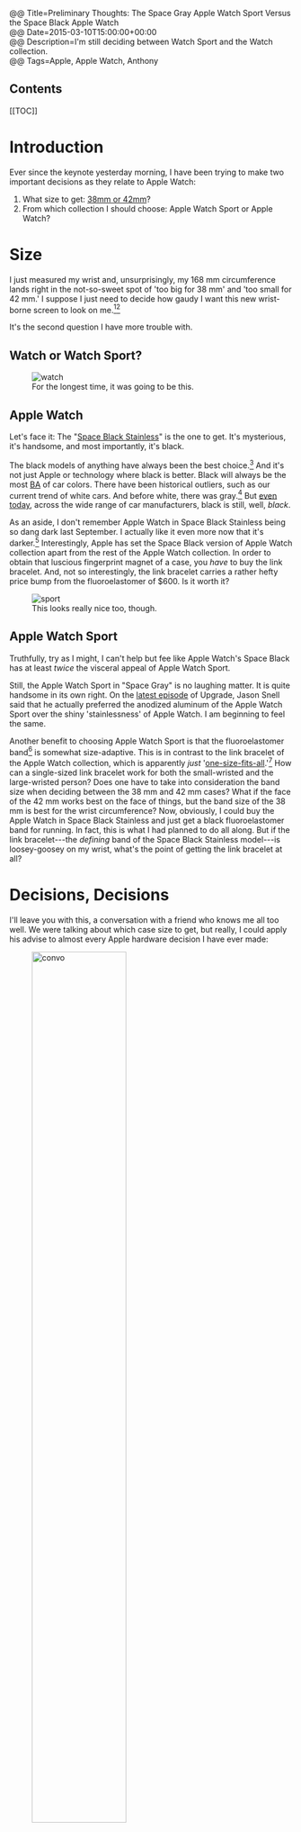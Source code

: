 @@ Title=Preliminary Thoughts: The Space Gray Apple Watch Sport Versus the Space Black Apple Watch  
@@ Date=2015-03-10T15:00:00+00:00  
@@ Description=I'm still deciding between Watch Sport and the Watch collection.  
@@ Tags=Apple, Apple Watch, Anthony  

<h2>Contents</h2>

[[TOC]]

# Introduction

Ever since the keynote yesterday morning, I have been trying to make two important decisions as they relate to Apple Watch:

1. What size to get: [38mm or 42mm][theoveranalyzed]?
2. From which collection I should choose: Apple Watch Sport or Apple Watch?

# Size

I just measured my wrist and, unsurprisingly, my 168 mm circumference lands right in the not-so-sweet spot of 'too big for 38 mm' and 'too small for 42 mm.' I suppose I just need to decide how gaudy I want this new wrist-borne screen to look on me.[^wh][^up]

It's the second question I have more trouble with. 

## Watch or Watch Sport?

<figure>
	<img src="http://d.pr/i/1jzlL+" alt="watch"  />
	<figcaption>For the longest time, it was going to be this.</figcaption>
</figure>

## Apple Watch

Let's face it: The "[Space Black Stainless][apple]" is the one to get. It's mysterious, it's handsome, and most importantly, it's black. 

The black models of anything have always been the best choice.[^re] And it's not just Apple or technology where black is better. Black will always be the most [BA][urbandictionary] of car colors. There have been historical outliers, such as our current trend of white cars. And before white, there was gray.[^rem] But [even today][astroawani], across the wide range of car manufacturers, black is still, well, *black*. 

As an aside, I don't remember Apple Watch in Space Black Stainless being so dang dark last September. I actually like it even more now that it's darker.[^di] Interestingly, Apple has set the Space Black version of Apple Watch  collection apart from the rest of the Apple Watch collection. In order to obtain that luscious fingerprint magnet of a case, you *have* to buy the link bracelet. And, not so interestingly, the link bracelet carries a rather hefty price bump from the fluoroelastomer of $600. Is it worth it?

<figure>
	<img src="http://d.pr/i/161KY+" alt="sport"  />
	<figcaption>This looks really nice too, though.</figcaption>
</figure>

## Apple Watch Sport

Truthfully, try as I might, I can't help but fee like Apple Watch's Space Black has at least *twice* the visceral appeal of Apple Watch Sport. 

Still, the Apple Watch Sport in "Space Gray" is no laughing matter. It is quite handsome in its own right. On the [latest episode][relay] of Upgrade, Jason Snell said that he actually preferred the anodized aluminum of the Apple Watch Sport over the shiny 'stainlessness' of Apple Watch. I am beginning to feel the same.

Another benefit to choosing Apple Watch Sport is that the fluoroelastomer band[^rub] is somewhat size-adaptive. This is in contrast to the link bracelet of the Apple Watch collection, which is apparently *just* '[one-size-fits-all][d].'[^sou] How can a single-sized link bracelet work for both the small-wristed and the large-wristed person? Does one have to take into consideration the band size when deciding between the 38 mm and 42 mm cases? What if the face of the 42 mm works best on the face of things, but the band size of the 38 mm is best for the wrist circumference? Now, obviously, I could buy the Apple Watch in Space Black Stainless and just get a black fluoroelastomer band for running. In fact, this is what I had planned to do all along. But if the link bracelet---the *defining* band of the Space Black Stainless model---is loosey-goosey on my wrist, what's the point of getting the link bracelet at all?

# Decisions, Decisions

I'll leave you with this, a conversation with a friend who knows me all too well. We were talking about which case size to get, but really, I could apply his advise to almost every Apple hardware decision I have ever made:

<figure>
	<img src="http://d.pr/i/13VbL+" alt="convo" width="63%" />
	<figcaption>Touche.</figcaption>
</figure>

<div class="update">

## Update

Casey Liss [linked][caseyliss] to this [post][exactfitnessapps] by fitness company Exact Fitness, in which you can print out a mockup, cut it out, and 'try on' an Apple Watch in whatever size/band choice you are considering.

I used something [similar][instagram] last September when there were [suddenly][thenextweb] *two* iPhone sizes to choose from.

<figure>
	<a class="nohover" href="http://d.pr/i/10oi3+"/>
		<img src="http://d.pr/i/10oi3+" alt="Mockups" width="80%"/>
	</a>
	<figcaption>Mockups</figcaption>
</figure>

</div>

<div class="update" id="anotherupdate">

## Another Update

I found this little nugget of knowledge regarding the Apple Watch link bracelet:

<figure class="iphone">
	<a class="nohover" href="https://pbs.twimg.com/media/B__JFBzUQAEqzn9.png" />
		<img src="https://pbs.twimg.com/media/B__JFBzUQAEqzn9.png" alt="Links" width="80%" />
	</a>
	<figcaption>From <a href="http://howtospendit.ft.com/articles/77791-the-man-behind-the-apple-watch">this</a> interview with Jony Ive by Nick Foulkes</figcaption>
</figure>

</div>

[^wh]: Where `gaudiness` and `case diameter` are directly proportional `∝`
[^up]: Update: I found this [article][mcelhearn], which noted how the Apple Store iOS app includes actual-size [screen] previews of both cases sizes. So that helps.
[^re]: Remember [this][512pixels], and now, [this][twitter]?
[^rem]: Remember when gray supplanted black as the 'it' color for the 997?
[^di]: Did Apple change the finish or did the previous images depict the same watch but in a different light?
[^rub]: "Rubber," said the [supermodel][apple 2]
[^sou]: [Source][apple 3]

[512pixels]: http://www.512pixels.net/blog/2015/2/future-classics-the-black-macbook
[apple]: http://www.apple.com/watch/apple-watch/space-black-stainless-steel-case-space-black-link-bracelet/
[apple 2]: https://www.apple.com/watch/christy-turlington-burns/
[apple 3]: http://store.apple.com/Catalog/regional/amr/pdf/static/pdf/content/Watch_Sizing_Guide.pdf
[astroawani]: http://car.astroawani.com/detail/news-grey-new-black-47911
[caseyliss]: http://www.caseyliss.com/2015/3/11/apple-watch-paper-try-on
[d]: http://d.pr/i/12Qgx+
[exactfitnessapps]: http://exactfitnessapps.com/try-it-on-apple-watch-sizing-guide.html
[instagram]: https://instagram.com/toniwonkanobi/p/syXZwJwz3Y/
[mcelhearn]: http://www.mcelhearn.com/try-out-apple-watch-sizes-on-your-wrist/
[relay]: http://www.relay.fm/upgrade/26
[thenextweb]: http://thenextweb.com/apple/2014/09/09/apple-unveils-iphone-6/
[theoveranalyzed]: @@SiteRoot@@/2015/3/9/apple-watch-sizing-38-mm-or-42-mm
[twitter]: https://twitter.com/viticci/status/575014129095864320
[urbandictionary]: http://nl.urbandictionary.com/define.php?term=BA&amp;defid=1081389